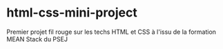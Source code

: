 # html-css-mini-project
Premier projet fil rouge sur les techs HTML et CSS à l'issu de la formation MEAN Stack du PSEJ
